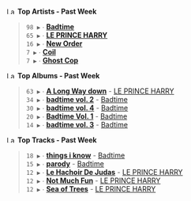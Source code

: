 <!--START_LASTFM_ARTISTS:{"period": "7day", "rows": 5}-->
<a href="https://last.fm" target="_blank"><img src="https://user-images.githubusercontent.com/17434202/215290617-e793598d-d7c9-428f-9975-156db1ba89cc.svg" alt="Last.fm Logo" width="18" height="13"/></a> **Top Artists - Past Week**

> `98 ▶️` ∙ **[Badtime](https://www.last.fm/music/Badtime)**<br/>
> `65 ▶️` ∙ **[LE PRINCE HARRY](https://www.last.fm/music/LE+PRINCE+HARRY)**<br/>
> `16 ▶️` ∙ **[New Order](https://www.last.fm/music/New+Order)**<br/>
> `7 ▶️` ∙ **[Coil](https://www.last.fm/music/Coil)**<br/>
> `7 ▶️` ∙ **[Ghost Cop](https://www.last.fm/music/Ghost+Cop)**<br/>
<!--END_LASTFM_ARTISTS-->

<!--START_LASTFM_ALBUMS:{"period": "7day", "rows": 5}-->
<a href="https://last.fm" target="_blank"><img src="https://user-images.githubusercontent.com/17434202/215290617-e793598d-d7c9-428f-9975-156db1ba89cc.svg" alt="Last.fm Logo" width="18" height="13"/></a> **Top Albums - Past Week**

> `63 ▶️` ∙ **[A Long Way down](https://www.last.fm/music/LE+PRINCE+HARRY/A+Long+Way+down)** - [LE PRINCE HARRY](https://www.last.fm/music/LE+PRINCE+HARRY)<br/>
> `34 ▶️` ∙ **[badtime vol. 2](https://www.last.fm/music/Badtime/badtime+vol.+2)** - [Badtime](https://www.last.fm/music/Badtime)<br/>
> `30 ▶️` ∙ **[badtime vol. 4](https://www.last.fm/music/Badtime/badtime+vol.+4)** - [Badtime](https://www.last.fm/music/Badtime)<br/>
> `20 ▶️` ∙ **[Badtime Vol. 1](https://www.last.fm/music/Badtime/Badtime+Vol.+1)** - [Badtime](https://www.last.fm/music/Badtime)<br/>
> `14 ▶️` ∙ **[badtime vol. 3](https://www.last.fm/music/Badtime/badtime+vol.+3)** - [Badtime](https://www.last.fm/music/Badtime)<br/>
<!--END_LASTFM_ALBUMS-->

<!--START_LASTFM_TRACKS:{"period": "7day", "rows": 5}-->
<a href="https://last.fm" target="_blank"><img src="https://user-images.githubusercontent.com/17434202/215290617-e793598d-d7c9-428f-9975-156db1ba89cc.svg" alt="Last.fm Logo" width="18" height="13"/></a> **Top Tracks - Past Week**

> `18 ▶️` ∙ **[things i know](https://www.last.fm/music/Badtime/_/things+i+know)** - [Badtime](https://www.last.fm/music/Badtime)<br/>
> `15 ▶️` ∙ **[parody](https://www.last.fm/music/Badtime/_/parody)** - [Badtime](https://www.last.fm/music/Badtime)<br/>
> `12 ▶️` ∙ **[Le Hachoir De Judas](https://www.last.fm/music/LE+PRINCE+HARRY/_/Le+Hachoir+De+Judas)** - [LE PRINCE HARRY](https://www.last.fm/music/LE+PRINCE+HARRY)<br/>
> `12 ▶️` ∙ **[Not Much Fun](https://www.last.fm/music/LE+PRINCE+HARRY/_/Not+Much+Fun)** - [LE PRINCE HARRY](https://www.last.fm/music/LE+PRINCE+HARRY)<br/>
> `12 ▶️` ∙ **[Sea of Trees](https://www.last.fm/music/LE+PRINCE+HARRY/_/Sea+of+Trees)** - [LE PRINCE HARRY](https://www.last.fm/music/LE+PRINCE+HARRY)<br/>
<!--END_LASTFM_TRACKS-->